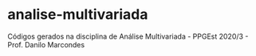 # analise-multivariada
Códigos gerados na disciplina de Análise Multivariada - PPGEst 2020/3 - Prof. Danilo Marcondes
